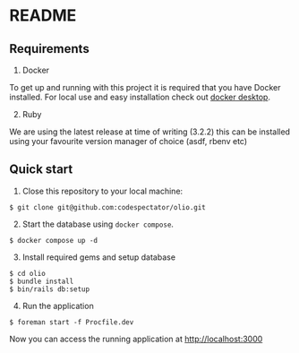 # README

## Requirements

1. Docker

To get up and running with this project it is required that you have Docker
installed. For local use and easy installation check out [docker desktop](https://www.docker.com/products/docker-desktop/).

2. Ruby

We are using the latest release at time of writing (3.2.2) this can be installed
using your favourite version manager of choice (asdf, rbenv etc)

## Quick start

1. Close this repository to your local machine:

```
$ git clone git@github.com:codespectator/olio.git
```

2. Start the database using `docker compose`.

```
$ docker compose up -d
```

3. Install required gems and setup database

```
$ cd olio
$ bundle install
$ bin/rails db:setup
```

4. Run the application

```
$ foreman start -f Procfile.dev
```

Now you can access the running application at [http://localhost:3000](http://localhost:3000)
